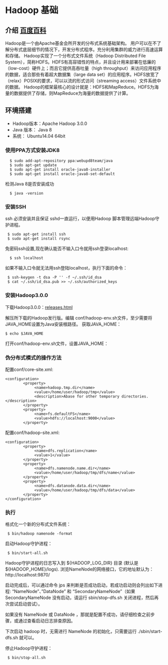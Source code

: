 # Hadoop 基础
## 介绍 [百度百科](https://baike.baidu.com/item/Hadoop)
Hadoop是一个由Apache基金会所开发的分布式系统基础架构。
用户可以在不了解分布式底层细节的情况下，开发分布式程序。充分利用集群的威力进行高速运算和存储。
Hadoop实现了一个分布式文件系统（Hadoop Distributed File System），简称HDFS。HDFS有高容错性的特点，并且设计用来部署在低廉的（low-cost）硬件上；而且它提供高吞吐量（high throughput）来访问应用程序的数据，适合那些有着超大数据集（large data set）的应用程序。HDFS放宽了（relax）POSIX的要求，可以以流的形式访问（streaming access）文件系统中的数据。
Hadoop的框架最核心的设计就是：HDFS和MapReduce。HDFS为海量的数据提供了存储，则MapReduce为海量的数据提供了计算。

## 环境搭建
- Hadoop版本：Apache Hadoop 3.0.0
- Java 版本： Java 8
- 系统： Ubuntu14.04 64bit

### 使用PPA方式安装JDK8

      $ sudo add-apt-repository ppa:webupd8team/java
      $ sudo apt-get update
      $ sudo apt-get install oracle-java8-installer
      $ sudo apt-get install oracle-java8-set-default
    
检测Java 8是否安装成功

      $ java -version

### 安装SSH
ssh 必须安装并且保证 sshd一直运行，以便用Hadoop 脚本管理远端Hadoop守护进程。

     $ sudo apt-get install ssh 
     $ sudo apt-get install rsync
  
免密码ssh设置,现在确认能否不输入口令就用ssh登录localhost:

      $ ssh localhost

如果不输入口令就无法用ssh登陆localhost，执行下面的命令：

     $ ssh-keygen -t dsa -P '' -f ~/.ssh/id_dsa 
     $ cat ~/.ssh/id_dsa.pub >> ~/.ssh/authorized_keys
  
### 安装Hadoop3.0.0

下载Hadoop3.0.0：[releases.html](http://hadoop.apache.org/releases.html)

解压所下载的Hadoop发行版。编辑 conf/hadoop-env.sh文件，至少需要将JAVA_HOME设置为Java安装根路径。
获取JAVA_HOME：

    $ echo $JAVA_HOME

打开conf/hadoop-env.sh文件，设置JAVA_HOME：


### 伪分布式模式的操作方法
配置conf/core-site.xml:
  
    <configuration>
            <property>
                 <name>hadoop.tmp.dir</name>
                 <value>/home/user/hadoop/tmp</value>
                 <description>Abase for other temporary directories.</description>
            </property>
            <property>
                 <name>fs.defaultFS</name>
                 <value>hdfs://localhost:9000</value>
            </property>
</configuration>

配置conf/hadoop-site.xml:

    <configuration>
            <property>
                 <name>dfs.replication</name>
                 <value>1</value>
            </property>
            <property>
                 <name>dfs.namenode.name.dir</name>
                 <value>/home/user/hadoop/tmp/dfs/name</value>
            </property>
            <property>
                 <name>dfs.datanode.data.dir</name>
                 <value>/home/user/hadoop/tmp/dfs/data</value>
            </property>
    </configuration>
    
### 执行
格式化一个新的分布式文件系统：

     $ bin/hadoop namenode -format

启动Hadoop守护进程：

     $ bin/start-all.sh

Hadoop守护进程的日志写入到 ${HADOOP_LOG_DIR} 目录 (默认是 ${HADOOP_HOME}/logs).
浏览NameNode的网络接口，它的地址默认为：http://localhost:9870/

启动完成后，可以通过命令 jps 来判断是否成功启动，若成功启动则会列出如下进程: “NameNode”、”DataNode” 和 “SecondaryNameNode”（如果 SecondaryNameNode 没有启动，请运行 sbin/stop-dfs.sh 关闭进程，然后再次尝试启动尝试）。

如果没有 NameNode 或 DataNode ，那就是配置不成功，请仔细检查之前步骤，或通过查看启动日志排查原因。

下次启动 hadoop 时，无需进行 NameNode 的初始化，只需要运行 ./sbin/start-dfs.sh 就可以。

停止Hadoop守护进程：

     $ bin/stop-all.sh
